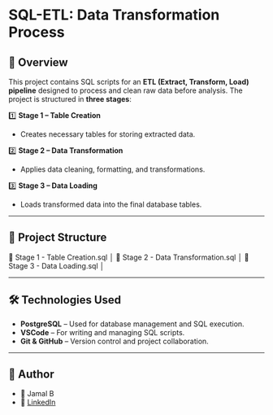 # SQL-ETL: Data Transformation Process

## 📖 Overview
This project contains SQL scripts for an **ETL (Extract, Transform, Load) pipeline** designed to process and clean raw data before analysis. The project is structured in **three stages**:

1️⃣ **Stage 1 – Table Creation**  
   - Creates necessary tables for storing extracted data.  

2️⃣ **Stage 2 – Data Transformation**  
   - Applies data cleaning, formatting, and transformations.  

3️⃣ **Stage 3 – Data Loading**  
   - Loads transformed data into the final database tables.  

---

## 📂 Project Structure

📜 Stage 1 - Table Creation.sql │ 📜 Stage 2 - Data Transformation.sql │ 📜 Stage 3 - Data Loading.sql │


---

## 🛠️ Technologies Used
- **PostgreSQL** – Used for database management and SQL execution.  
- **VSCode** – For writing and managing SQL scripts.  
- **Git & GitHub** – Version control and project collaboration.  

---

## 📝 Author
- 👤 Jamal B
- 📧 [LinkedIn](https://www.linkedin.com/in/jamal-bartley-203860127/)

